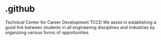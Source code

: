 # .github
Technical Center for Career Development TCCD We assist in establishing a good link between students in all engineering disciplines and industries by organizing various forms of opportunities.
